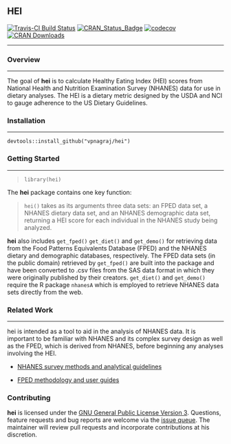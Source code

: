 ## HEI

[![Travis-CI Build Status](https://travis-ci.org/vpnagraj/hei.svg?branch=master)](https://travis-ci.org/vpnagraj/hei)
[![CRAN_Status_Badge](http://www.r-pkg.org/badges/version/hei)](https://cran.r-project.org/package=hei)
[![codecov](https://codecov.io/gh/vpnagraj/hei/branch/master/graph/badge.svg)](https://codecov.io/gh/vpnagraj/hei)
[![CRAN Downloads](https://cranlogs.r-pkg.org/badges/hei)](https://cran.r-project.org/package=hei)

___
### Overview
___
The goal of **hei** is to calculate Healthy Eating Index (HEI) scores from National Health and Nutrition Examination Survey (NHANES) data for use in dietary analyses. The HEI is a dietary metric designed by the USDA and NCI to gauge adherence to the US Dietary Guidelines.
### Installation
___
```
devtools::install_github("vpnagraj/hei")
```
### Getting Started
___
>`library(hei)`

The **hei** package contains one key function:

>`hei()` takes as its arguments three data sets: an FPED data set, a NHANES dietary data set, and an NHANES demographic data set, returning a HEI score for each individual in the NHANES study being analyzed.

**hei** also includes `get_fped()` `get_diet()` and `get_demo()` for retrieving data from the Food Patterns Equivalents Database (FPED) and the NHANES dietary and demographic databases, respectively. The FPED data sets (in the public domain) retrieved by `get_fped()` are built into the package and have been converted to .csv files from the SAS data format in which they were originally published by their creators. `get_diet()` and `get_demo()` require the R package `nhanesA` which is employed to retrieve NHANES data sets directly from the web.
### Related Work
___
hei is intended as a tool to aid in the analysis of NHANES data. It is important to be familiar with NHANES and its complex survey design as well as the FPED, which is derived from NHANES, before beginning any analyses involving the HEI.

* [NHANES survey methods and analytical guidelines](https://wwwn.cdc.gov/nchs/nhanes/analyticguidelines.aspx)

* [FPED methodology and user guides](https://www.ars.usda.gov/northeast-area/beltsville-md/beltsville-human-nutrition-research-center/food-surveys-research-group/docs/fped-methodology/)

### Contributing

**hei** is licensed under the [GNU General Public License Version 3](https://www.gnu.org/licenses/gpl-3.0.txt). Questions, feature requests and bug reports are welcome via the [issue queue](https://github.com/vpnagraj/hei/issues). The maintainer will review pull requests and incorporate contributions at his discretion.